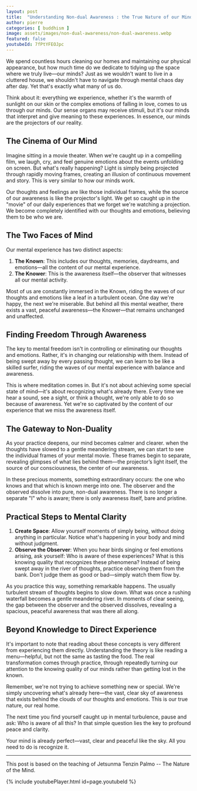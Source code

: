 ```yaml
---
layout: post
title:  "Understanding Non-dual Awareness : the True Nature of our Mind"
author: pierre
categories: [ buddhism ]
image: assets/images/non-dual-awareness/non-dual-awareness.webp
featured: false
youtubeId: 7fPtYFEOJpc
---
```


We spend countless hours cleaning our homes and maintaining our physical appearance, but how much time do we dedicate to tidying up the space where we truly live—our minds? Just as we wouldn't want to live in a cluttered house, we shouldn't have to navigate through mental chaos day after day. Yet that's exactly what many of us do.

Think about it: everything we experience, whether it's the warmth of sunlight on our skin or the complex emotions of falling in love, comes to us through our minds. Our sense organs may receive stimuli, but it's our minds that interpret and give meaning to these experiences. In essence, our minds are the projectors of our reality.

## The Cinema of Our Mind

Imagine sitting in a movie theater. When we're caught up in a compelling film, we laugh, cry, and feel genuine emotions about the events unfolding on screen. But what's really happening? Light is simply being projected through rapidly moving frames, creating an illusion of continuous movement and story. This is very similar to how our minds work.

Our thoughts and feelings are like those individual frames, while the source of our awareness is like the projector's light. We get so caught up in the "movie" of our daily experiences that we forget we're watching a projection. We become completely identified with our thoughts and emotions, believing them to be who we are.

## The Two Faces of Mind

Our mental experience has two distinct aspects:

1. **The Known**: This includes our thoughts, memories, daydreams, and emotions—all the content of our mental experience.
2. **The Knower**: This is the awareness itself—the observer that witnesses all our mental activity.

Most of us are constantly immersed in the Known, riding the waves of our thoughts and emotions like a leaf in a turbulent ocean. One day we're happy, the next we're miserable. But behind all this mental weather, there exists a vast, peaceful awareness—the Knower—that remains unchanged and unaffected.

## Finding Freedom Through Awareness

The key to mental freedom isn't in controlling or eliminating our thoughts and emotions. Rather, it's in changing our relationship with them. Instead of being swept away by every passing thought, we can learn to be like a skilled surfer, riding the waves of our mental experience with balance and awareness.

This is where meditation comes in. But it's not about achieving some special state of mind—it's about recognizing what's already there. Every time we hear a sound, see a sight, or think a thought, we're only able to do so because of awareness. Yet we're so captivated by the content of our experience that we miss the awareness itself.

## The Gateway to Non-Duality

As your practice deepens, our mind becomes calmer and clearer. when the thoughts have slowed to a gentle meandering stream, we can start to see the individual frames of your mental movie. These frames begin to separate, revealing glimpses of what lies behind them—the projector’s light itself, the source of our consciousness, the center of our awareness. 

In these precious moments, something extraordinary occurs: the one who knows and that which is known merge into one. The observer and the observed dissolve into pure, non-dual awareness. There is no longer a separate "I" who is aware; there is only awareness itself, bare and pristine.

## Practical Steps to Mental Clarity

1. **Create Space**: Allow yourself moments of simply being, without doing anything in particular. Notice what's happening in your body and mind without judgment.
2. **Observe the Observer**: When you hear birds singing or feel emotions arising, ask yourself: Who is aware of these experiences? What is this knowing quality that recognizes these phenomena? Instead of being swept away in the river of thoughts, practice observing them from the bank. Don't judge them as good or bad—simply watch them flow by.

As you practice this way, something remarkable happens. The usually turbulent stream of thoughts begins to slow down. What was once a rushing waterfall becomes a gentle meandering river. In moments of clear seeing, the gap between the observer and the observed dissolves, revealing a spacious, peaceful awareness that was there all along.

## Beyond Knowledge to Direct Experience

It's important to note that reading about these concepts is very different from experiencing them directly. Understanding the theory is like reading a menu—helpful, but not the same as tasting the food. The real transformation comes through practice, through repeatedly turning our attention to the knowing quality of our minds rather than getting lost in the known.

Remember, we're not trying to achieve something new or special. We're simply uncovering what's already here—the vast, clear sky of awareness that exists behind the clouds of our thoughts and emotions. This is our true nature, our real home.

The next time you find yourself caught up in mental turbulence, pause and ask: Who is aware of all this? In that simple question lies the key to profound peace and clarity.

Your mind is already perfect—vast, clear and peaceful like the sky. All you need to do is recognize it.

---

This post is based on the teaching of Jetsunma Tenzin Palmo -- The Nature of the Mind.

{% include youtubePlayer.html id=page.youtubeId %}

